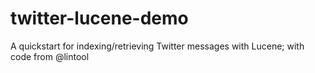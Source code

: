 twitter-lucene-demo
===================

A quickstart for indexing/retrieving Twitter messages with Lucene; with code from @lintool
